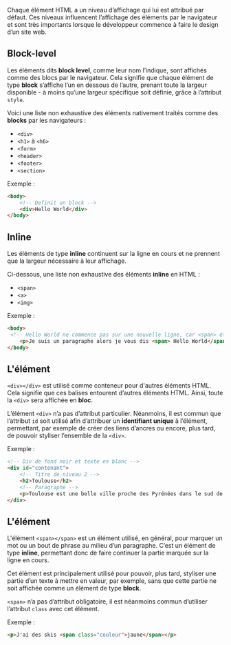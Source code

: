 Chaque élément HTML a un niveau d’affichage qui lui est attribué par défaut. Ces niveaux influencent l’affichage des éléments par le navigateur et sont très importants lorsque le développeur commence à faire le design d’un site web.

## Block-level

Les éléments dits **block level**, comme leur nom l’indique, sont affichés comme des blocs par le navigateur. Cela signifie que chaque élément de type **block** s’affiche l’un en dessous de l’autre, prenant toute la largeur disponible - à moins qu’une largeur spécifique soit définie, grâce à l’attribut ```style```.

Voici une liste non exhaustive des éléments nativement traités comme des **blocks** par les navigateurs :

- ```<div>```
- ```<h1>``` à ```<h6>```
- ```<form>```
- ```<header>```
- ```<footer>```
- ```<section>```

Exemple :

``` html
<body>
    <!-- Definit un block -->
    <div>Hello World</div>
</body>
```

## Inline

Les éléments de type **inline** continuent sur la ligne en cours et ne prennent que la largeur nécessaire à leur affichage. 

Ci-dessous, une liste non exhaustive des éléments **inline** en HTML :

- ```<span>```
- ```<a>```
- ```<img>```

Exemple :

``` html
<body>
 <!-- Hello World ne commence pas sur une nouvelle ligne, car <span> étant un élément inline, il continue sur la ligne en cours -->
    <p>Je suis un paragraphe alors je vous dis <span> Hello World</span></p>
</body>
```

## L'élément <div>

```<div></div>``` est utilisé comme conteneur pour d'autres éléments HTML. Cela signifie que ces balises entourent d’autres éléments HTML. Ainsi, toute la ```<div>``` sera affichée en **bloc**. 

L’élément ```<div>``` n’a pas d’attribut particulier. Néanmoins, il est commun que l’attribut ```id``` soit utilisé afin d’attribuer un **identifiant unique** à l’élément, permettant, par exemple de créer des liens d’ancres ou encore, plus tard, de pouvoir styliser l’ensemble de la ```<div>```.

Exemple :

``` html
<!-- Div de fond noir et texte en blanc -->
<div id="contenant">
    <!-- Titre de niveau 2 -->
    <h2>Toulouse</h2>
    <!-- Paragraphe -->
    <p>Toulouse est une belle ville proche des Pyrénées dans le sud de la France.</p>
</div>
```

## L'élément <span>

L'élément ```<span></span>``` est un élément utilisé, en général, pour marquer un mot ou un bout de phrase au milieu d’un paragraphe. C’est un élément de type **inline**, permettant donc de faire continuer la partie marquée sur la ligne en cours. 

Cet élément est principalement utilisé pour pouvoir, plus tard, styliser une partie d’un texte à mettre en valeur, par exemple, sans que cette partie ne soit affichée comme un élément de type **block**. 

```<span>``` n’a pas d’attribut obligatoire, il est néanmoins commun d’utiliser l’attribut ```class``` avec cet élément.

Exemple :

``` html
<p>J'ai des skis <span class="couleur">jaune</span></p>
```